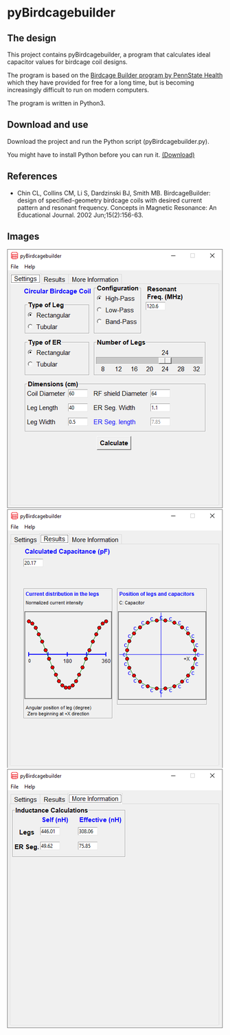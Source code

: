# pyBirdcagebuilder


## The design
This project contains pyBirdcagebuilder, a program that calculates ideal capacitor values for birdcage coil designs.

The program is based on the [Birdcage Builder program by PennState Health](https://research.med.psu.edu/departments/center-for-nmr-research/software/birdcage-builder-web-app/) which they have provided for free for a long time, but is becoming increasingly difficult to run on modern computers. 

The program is written in Python3. 


## Download and use
Download the project and run the Python script (pyBirdcagebuilder.py). 

You might have to install Python before you can run it. [(Download)](http://www.python.org/downloads)

## References
* Chin CL, Collins CM, Li S, Dardzinski BJ, Smith MB. BirdcageBuilder: design of specified-geometry birdcage coils with desired current pattern and resonant frequency. Concepts in Magnetic Resonance: An Educational Journal. 2002 Jun;15(2):156-63.

## Images
<img src="images/settings.png?raw=true"/>
<img src="images/results.png?raw=true"/>
<img src="images/More_information.png?raw=true"/>
